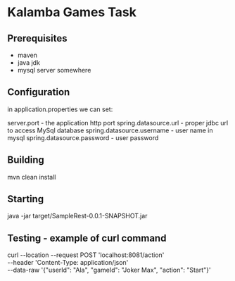 # Kalamba Games Task

## Prerequisites
 - maven
 - java jdk
 - mysql server somewhere
## Configuration
in application.properties we can set:

server.port - the application http port
spring.datasource.url - proper jdbc url to access MySql database
spring.datasource.username - user name in mysql
spring.datasource.password - user password

## Building
mvn clean install

## Starting
java -jar target/SampleRest-0.0.1-SNAPSHOT.jar

## Testing - example of curl command
curl --location --request POST 'localhost:8081/action' \
--header 'Content-Type: application/json' \
--data-raw '{"userId": "Ala", "gameId": "Joker Max", "action": "Start"}'


